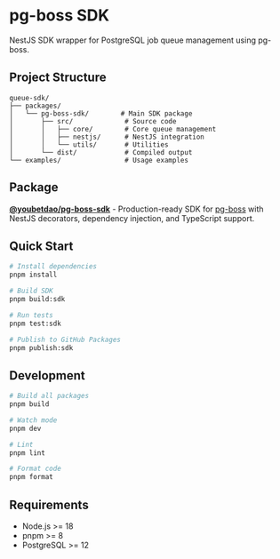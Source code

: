 # pg-boss SDK

NestJS SDK wrapper for PostgreSQL job queue management using pg-boss.

## Project Structure

```
queue-sdk/
├── packages/
│   └── pg-boss-sdk/        # Main SDK package
│       ├── src/             # Source code
│       │   ├── core/        # Core queue management
│       │   ├── nestjs/      # NestJS integration
│       │   └── utils/       # Utilities
│       └── dist/            # Compiled output
└── examples/                # Usage examples
```

## Package

**[@youbetdao/pg-boss-sdk](./packages/pg-boss-sdk)** - Production-ready SDK for [pg-boss](https://github.com/timgit/pg-boss) with NestJS decorators, dependency injection, and TypeScript support.

## Quick Start

```bash
# Install dependencies
pnpm install

# Build SDK
pnpm build:sdk

# Run tests
pnpm test:sdk

# Publish to GitHub Packages
pnpm publish:sdk
```

## Development

```bash
# Build all packages
pnpm build

# Watch mode
pnpm dev

# Lint
pnpm lint

# Format code
pnpm format
```

## Requirements

- Node.js >= 18
- pnpm >= 8
- PostgreSQL >= 12

